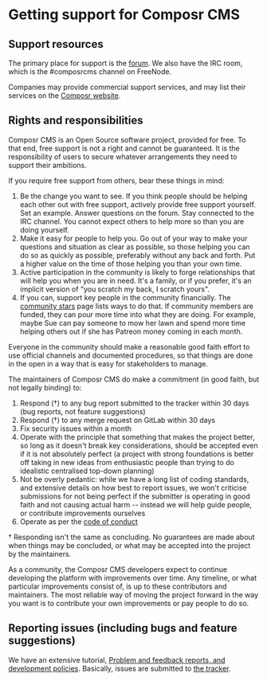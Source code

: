 # Getting support for Composr CMS #

## Support resources ##

The primary place for support is the [forum](https://compo.sr/forum).
We also have the IRC room, which is the #composrcms channel on FreeNode.

Companies may provide commercial support services, and may list their services on the [Composr website](https://compo.sr/).

## Rights and responsibilities ##

Composr CMS is an Open Source software project, provided for free.
To that end, free support is not a right and cannot be guaranteed. It is the responsibility of users to secure whatever arrangements they need to support their ambitions.

If you require free support from others, bear these things in mind:
1. Be the change you want to see. If you think people should be helping each other out with free support, actively provide free support yourself. Set an example. Answer questions on the forum. Stay connected to the IRC channel. You cannot expect others to help more so than you are doing yourself.
2. Make it easy for people to help you. Go out of your way to make your questions and situation as clear as possible, so those helping you can do so as quickly as possible, preferably without any back and forth. Put a higher value on the time of those helping you than your own time.
3. Active participation in the community is likely to forge relationships that will help you when you are in need. It's a family, or if you prefer, it's an implicit version of "you scratch my back, I scratch yours".
4. If you can, support key people in the community financially. The [community stars](https://compo.sr/stars.htm) page lists ways to do that. If community members are funded, they can pour more time into what they are doing. For example, maybe Sue can pay someone to mow her lawn and spend more time helping others out if she has Patreon money coming in each month.

Everyone in the community should make a reasonable good faith effort to use official channels and documented procedures, so that things are done in the open in a way that is easy for stakeholders to manage.

The maintainers of Composr CMS do make a commitment (in good faith, but not legally binding) to:
1. Respond (&dagger;) to any bug report submitted to the tracker within 30 days (bug reports, not feature suggestions)
2. Respond (&dagger;) to any merge request on GitLab within 30 days
3. Fix security issues within a month
4. Operate with the principle that something that makes the project better, so long as it doesn't break key considerations, should be accepted even if it is not absolutely perfect (a project with strong foundations is better off taking in new ideas from enthusiastic people than trying to do idealistic centralised top-down planning)
5. Not be overly pedantic: while we have a long list of coding standards, and extensive details on how best to report issues, we won't criticise submissions for not being perfect if the submitter is operating in good faith and not causing actual harm -- instead we will help guide people, or contribute improvements ourselves
6. Operate as per the [code of conduct](CODE_OF_CONDUCT.md)

&dagger; Responding isn't the same as concluding. No guarantees are made about when things may be concluded, or what may be accepted into the project by the maintainers.

As a community, the Composr CMS developers expect to continue developing the platform with improvements over time. Any timeline, or what particular improvements consist of, is up to these contributors and maintainers.
The most reliable way of moving the project forward in the way you want is to contribute your own improvements or pay people to do so.

## Reporting issues (including bugs and feature suggestions) ##

We have an extensive tutorial, [Problem and feedback reports, and development policies](https://compo.sr/docs/tut-software-feedback.htm).
Basically, issues are submitted to [the tracker](https://compo.sr/tracker).
